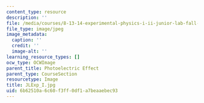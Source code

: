 ```yaml
---
content_type: resource
description: ''
file: /media/courses/8-13-14-experimental-physics-i-ii-junior-lab-fall-2016-spring-2017/6b62510a6c60f3ff0df1a7beaaebec93_JLExp_I.jpg
file_type: image/jpeg
image_metadata:
  caption: ''
  credit: ''
  image-alt: ''
learning_resource_types: []
ocw_type: OCWImage
parent_title: Photoelectric Effect
parent_type: CourseSection
resourcetype: Image
title: JLExp_I.jpg
uid: 6b62510a-6c60-f3ff-0df1-a7beaaebec93
---
```


